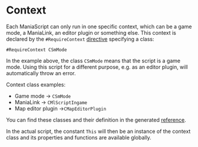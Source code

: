 # Context
Each ManiaScript can only run in one specific context, which can be a game mode, a ManiaLink, an editor plugin or something else. This context is declared by the `#RequireContext` [directive](/advanced/directives.html) specifying a class:

```ManiaScript
#RequireContext CSmMode
```

In the example above, the class `CSmMode` means that the script is a game mode. Using this script for a different purpose, e.g. as an editor plugin, will automatically throw an error.

Context class examples:
- Game mode -> `CSmMode`
- ManiaLink -> `CMlScriptIngame`
- Map editor plugin ->`CMapEditorPlugin`

You can find these classes and their definition in the generated [reference](/advanced/reference_generation.html).

In the actual script, the constant `This` will then be an instance of the context class and its properties and functions are available globally.
